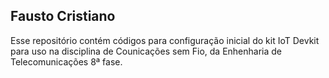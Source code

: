 ## Fausto Cristiano
Esse repositório contém códigos para configuração inicial do kit IoT Devkit para uso na disciplina de Counicações sem Fio, da Enhenharia de Telecomunicações 8ª fase.
